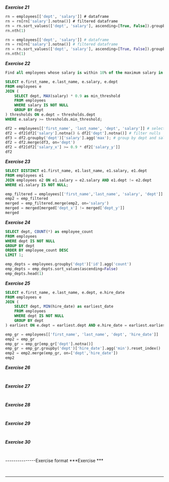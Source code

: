 ***Exercise 21***
```sql
rn = employees[['dept', 'salary']] # dataframe
rn = rn[rn['salary'].notna()] # filtered dataframe
rn = rn.sort_values(['dept', 'salary'], ascending=[True, False]).groupby('dept')['salary'] # grouped object after sorting
rn.nth(1)
```

```python
rn = employees[['dept', 'salary']] # dataframe
rn = rn[rn['salary'].notna()] # filtered dataframe
rn = rn.sort_values(['dept', 'salary'], ascending=[True, False]).groupby('dept')['salary'] # grouped object after sorting
rn.nth(1)
```
***Exercise 22***
```sql
Find all employees whose salary is within 10% of the maximum salary in their department.

SELECT e.first_name, e.last_name, e.salary, e.dept
FROM employees e
JOIN (
    SELECT dept, MAX(salary) * 0.9 as min_threshold
    FROM employees
    WHERE salary IS NOT NULL
    GROUP BY dept
) thresholds ON e.dept = thresholds.dept
WHERE e.salary >= thresholds.min_threshold;
```

```python
df2 = employees[['first_name', 'last_name', 'dept', 'salary']] # select columns
df2 = df2[df2['salary'].notna() & df2['dept'].notna()] # filter nulls
df3 = df2.groupby('dept')['salary'].agg('max'); # group by dept and salary, calculate max.
df2 = df2.merge(df3, on='dept')
df2 = df2[df2['salary_x'] >= 0.9 * df2['salary_y']]
df2
```
***Exercise 23***
```sql
SELECT DISTINCT e1.first_name, e1.last_name, e1.salary, e1.dept
FROM employees e1
JOIN employees e2 ON e1.salary = e2.salary AND e1.dept != e2.dept
WHERE e1.salary IS NOT NULL;
```

```python
emp_filtered = employees[['first_name','last_name', 'salary', 'dept']].dropna()
emp2 = emp_filtered
merged = emp_filtered.merge(emp2, on='salary')
merged = merged[merged['dept_x'] != merged['dept_y']]
merged
```
***Exercise 24***
```sql
SELECT dept, COUNT(*) as employee_count
FROM employees
WHERE dept IS NOT NULL
GROUP BY dept
ORDER BY employee_count DESC
LIMIT 1;
```

```python
emp_depts = employees.groupby('dept')['id'].agg('count')
emp_depts = emp_depts.sort_values(ascending=False)
emp_depts.head(1)
```
***Exercise 25***
```sql
SELECT e.first_name, e.last_name, e.dept, e.hire_date
FROM employees e
JOIN (
    SELECT dept, MIN(hire_date) as earliest_date
    FROM employees
    WHERE dept IS NOT NULL
    GROUP BY dept
) earliest ON e.dept = earliest.dept AND e.hire_date = earliest.earliest_date;
```

```python
emp_gr = employees[['first_name', 'last_name', 'dept', 'hire_date']]
emp2 = emp_gr
emp_gr = emp_gr[emp_gr['dept'].notna()]
emp_gr = emp_gr.groupby('dept')['hire_date'].agg('min').reset_index()
emp2 = emp2.merge(emp_gr, on=['dept','hire_date'])
emp2
```
***Exercise 26***
```sql

```

```python

```
***Exercise 27***
```sql

```

```python

```
***Exercise 28***
```sql

```

```python

```
***Exercise 29***
```sql

```

```python

```
***Exercise 30***
```sql

```

```python

```


---------------Exercise format
***Exercise ***
```sql

```

```python

```
---------------